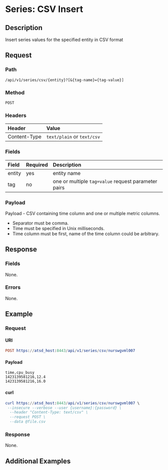 # Series: CSV Insert

## Description

Insert series values for the specified entity in CSV format

## Request

### Path 

```
/api/v1/series/csv/{entity}?[&{tag-name}={tag-value}]
```

### Method

```
POST 
```

### Headers

|**Header**|**Value**|
|:---|:---|
| Content-Type | `text/plain` or `text/csv` |

### Fields

| **Field** | **Required** | **Description** |
|:---|:---|:---|
| entity   | yes          | entity name |
| tag      | no           | one or multiple `tag=value` request parameter pairs |

### Payload

Payload - CSV containing time column and one or multiple metric columns.

* Separator must be comma.
* Time must be specified in Unix milliseconds.
* Time column must be first, name of the time column could be arbitrary.

## Response 

### Fields

None.

### Errors

None.

## Example 

### Request 

#### URI

```elm
POST https://atsd_host:8443/api/v1/series/csv/nurswgvml007
```

#### Payload

```ls
time,cpu_busy
1423139581216,12.4
1423139581216,16.0
```

#### curl

```elm
curl https://atsd_host:8443/api/v1/series/csv/nurswgvml007 \
 --insecure --verbose --user {username}:{password} \
  --header "Content-Type: text/csv" \
  --request POST \
  --data @file.csv
```

### Response

None.


## Additional Examples



